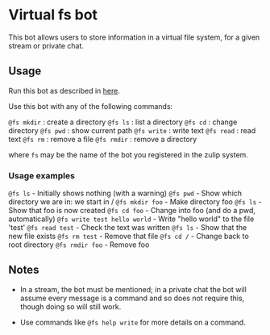 # Virtual fs bot

This bot allows users to store information in a virtual file system, for a given stream or private chat.

## Usage

Run this bot as described in [here](http://zulip.readthedocs.io/en/latest/bots-guide.html#how-to-deploy-a-bot).

Use this bot with any of the following commands:

`@fs mkdir` : create a directory
`@fs ls` : list a directory
`@fs cd` : change directory
`@fs pwd` : show current path
`@fs write` : write text
`@fs read` : read text
`@fs rm` : remove a file
`@fs rmdir` : remove a directory

where `fs` may be the name of the bot you registered in the zulip system.

### Usage examples

`@fs ls` - Initially shows nothing (with a warning)
`@fs pwd` - Show which directory we are in: we start in /
`@fs mkdir foo` - Make directory foo
`@fs ls` - Show that foo is now created
`@fs cd foo` - Change into foo (and do a pwd, automatically)
`@fs write test hello world` - Write "hello world" to the file 'test'
`@fs read test` - Check the text was written
`@fs ls` - Show that the new file exists
`@fs rm test` - Remove that file
`@fs cd /` - Change back to root directory
`@fs rmdir foo` - Remove foo

## Notes

* In a stream, the bot must be mentioned; in a private chat the bot will assume
  every message is a command and so does not require this, though doing so will still work.

* Use commands like `@fs help write` for more details on a command.

